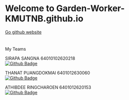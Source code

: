 # Welcome to Garden-Worker-KMUTNB.github.io

[Go github website](https://nshpam.github.io/Garden-Worker-KMUTNB.github.io/)         

#
My Teams

SIRAPA SANGNA 64010102620218   
[![Github Badge](https://img.shields.io/badge/-nshpam-333?style=flat&logo=Github&logoColor=white)](https://github.com/nshpam)

THANAT PUANGDOKMAI 6401012630060   
[![Github Badge](https://img.shields.io/badge/-Atomute-333?style=flat&logo=Github&logoColor=white)](https://github.com/Atomute)

ATHIBDEE RINGCHAROEN 6401012620153  
[![Github Badge](https://img.shields.io/badge/-Athibdee-333?style=flat&logo=Github&logoColor=white)](https://github.com/Athibdee)

#
